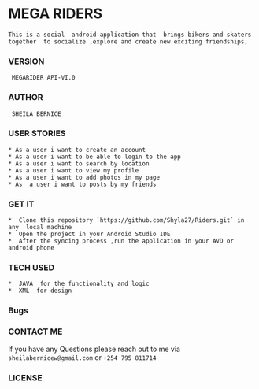 # MEGA RIDERS
    This is a social  android application that  brings bikers and skaters together  to socialize ,explore and create new exciting friendships,
    
 ###  VERSION 
     MEGARIDER API-VI.0
     
 
  ### AUTHOR 
     SHEILA BERNICE
    
 ### USER STORIES
    * As a user i want to create an account
    * As a user i want to be able to login to the app
    * As a user i want to search by location
    * As a user i want to view my profile
    * As a user i want to add photos in my page
    * As  a user i want to posts by my friends

 ### GET IT 
    *  Clone this repository `https://github.com/Shyla27/Riders.git` in any  local machine
    *  Open the project in your Android Studio IDE
    *  After the syncing process ,run the application in your AVD or android phone 
    
 ###  TECH USED 
    *  JAVA  for the functionality and logic 
    *  XML  for design 
    
 ### Bugs 

 
 ### CONTACT ME 
 If you have any Questions please reach out to me via `sheilabernicew@gmail.com` or `+254 795 811714`
    
 ### LICENSE
    
    

